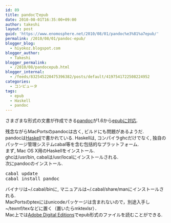 ```yaml
---
id: 89
title: pandocでepub
date: 2010-08-01T16:35:00+09:00
author: takeshi
layout: post
guid: 'https://www.enomosphere.net/2010/08/01/pandoc%e3%81%a7epub/'
permalink: /2010/08/01/pandoc-epub/
blogger_blog:
  - hiyokoz.blogspot.com
blogger_author:
  - Takeshi
blogger_permalink:
  - /2010/08/pandocepub.html
blogger_internal:
  - /feeds/832545220475396382/posts/default/4197541722508224952
categories:
  - コンピュータ
tags:
  - epub
  - Haskell
  - pandoc
---
```

さまざまな形式の文書が作成できる<a href="http://johnmacfarlane.net/pandoc/index.html">pandoc</a>が1.6から<a href="http://johnmacfarlane.net/pandoc/epub.html">epubに対応</a>.
<div></div>
<div>残念ながらMacPortsのpandocは古く, ビルドにも問題があるようだ.</div>
<div></div>
<div>pandocは<a href="http://hackage.haskell.org/platform/">Haskell</a>で書かれている. Haskellは, コンパイラghcだけでなく, 独自のパッケージ管理システムcabal等を含む包括的なプラットフォーム.</div>
<div></div>
<div>まず, Mac OS X用のHaskellをインストール.</div>
<div>ghcは/usr/bin, cabalは/usr/localにインストールされる.</div>
<div></div>
<div>次にpandocのインストール.</div>
<pre>cabal update
cabal install pandoc</pre>
<div>バイナリは~/.cabal/binに, マニュアルは~/.cabal/share/manにインストールされる.</div>
<div></div>
<div>MacPortsのptexにはunicodeパッケージは含まれないので，別途入手し~/texmf/texなどに置く（置いたらmktexlsr）．</div>
<div></div>
<div>Mac上では<a href="http://www.adobe.com/jp/products/digitaleditions/">Adobe Digital Editions</a>でepub形式のファイルを読むことができる.</div>